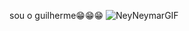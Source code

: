 sou o guilherme😁😁😁
![NeyNeymarGIF](https://github.com/user-attachments/assets/36e73182-061e-4847-91c6-69269438682b)

        


